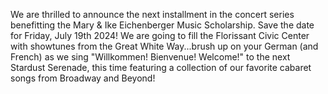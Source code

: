 We are thrilled to announce the next installment in the concert series benefitting the Mary & Ike Eichenberger Music Scholarship. Save the date for Friday, July 19th 2024! We are going to fill the Florissant Civic Center with showtunes from the Great White Way...brush up on your German (and French) as we sing "Willkommen! Bienvenue! Welcome!" to the next Stardust Serenade, this time featuring a collection of our favorite cabaret songs from Broadway and Beyond!

